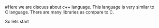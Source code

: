 #Here we are discuus about c++ language.
  This language is very similar to C language.
  There are many libraries as compare to C.
  
  So lets start
